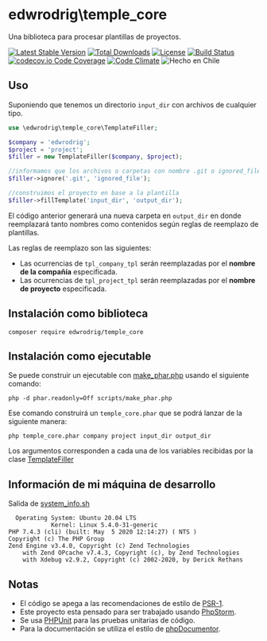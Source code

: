 edwrodrig\temple_core
========
Una biblioteca para procesar plantillas de proyectos.

[![Latest Stable Version](https://poser.pugx.org/edwrodrig/temple_core/v/stable)](https://packagist.org/packages/edwrodrig/temple_core)
[![Total Downloads](https://poser.pugx.org/edwrodrig/temple_core/downloads)](https://packagist.org/packages/edwrodrig/temple_core)
[![License](https://poser.pugx.org/edwrodrig/temple_core/license)](https://github.com/edwrodrig/temple_core/blob/master/LICENSE)
[![Build Status](https://travis-ci.org/edwrodrig/temple_core.svg?branch=master)](https://travis-ci.org/edwrodrig/temple_core)
[![codecov.io Code Coverage](https://codecov.io/gh/edwrodrig/temple_core/branch/master/graph/badge.svg)](https://codecov.io/github/edwrodrig/temple_core?branch=master)
[![Code Climate](https://codeclimate.com/github/edwrodrig/temple_core/badges/gpa.svg)](https://codeclimate.com/github/edwrodrig/temple_core)
![Hecho en Chile](https://img.shields.io/badge/country-Chile-red)

## Uso
Suponiendo que tenemos un directorio `input_dir` con archivos de cualquier tipo.
```php
use \edwrodrig\temple_core\TemplateFiller;

$company = 'edwrodrig';
$project = 'project';
$filler = new TemplateFiller($company, $project);

//informamos que los archivos o carpetas con nombre .git o ignored_file serán ignorados
$filler->ignore('.git', 'ignored_file');

//construimos el proyecto en base a la plantilla
$filler->fillTemplate('input_dir', 'output_dir');
```
El código anterior generará una nueva carpeta en `output_dir` en donde reemplazará tanto nombres como contenidos según reglas de reemplazo de plantillas.

Las reglas de reemplazo son las siguientes:
 - Las ocurrencias de `tpl_company_tpl` serán reemplazadas por el <strong>nombre de la compañía</strong> especificada.
 - Las ocurrencias de `tpl_project_tpl` serán reemplazadas por el <strong>nombre de proyecto</strong> especificada.

## Instalación como biblioteca
```shell script
composer require edwrodrig/temple_core
```

## Instalación como ejecutable
Se puede construir un ejecutable con [make_phar.php](https://github.com/edwrodrig/hapi_core/blob/master/scripts/make_phar.php) usando el siguiente comando:
```shell script
php -d phar.readonly=Off scripts/make_phar.php
```
Ese comando construirá un <code>temple_core.phar</code> que se podrá lanzar de la siguiente manera:
```shell script
php temple_core.phar company project input_dir output_dir
```
Los argumentos corresponden a cada una de los variables recibidas por la clase [TemplateFiller](https://github.com/edwrodrig/hapi_core/blob/master/src/TemplateFiller.php)


## Información de mi máquina de desarrollo
Salida de [system_info.sh](https://github.com/edwrodrig/hapi_core/blob/master/scripts/system_info.sh)
```
  Operating System: Ubuntu 20.04 LTS
            Kernel: Linux 5.4.0-31-generic
PHP 7.4.3 (cli) (built: May  5 2020 12:14:27) ( NTS )
Copyright (c) The PHP Group
Zend Engine v3.4.0, Copyright (c) Zend Technologies
    with Zend OPcache v7.4.3, Copyright (c), by Zend Technologies
    with Xdebug v2.9.2, Copyright (c) 2002-2020, by Derick Rethans
```

## Notas
  - El código se apega a las recomendaciones de estilo de [PSR-1](https://github.com/php-fig/fig-standards/blob/master/accepted/PSR-1-basic-coding-standard.md).
  - Este proyecto esta pensado para ser trabajado usando [PhpStorm](https://www.jetbrains.com/phpstorm).
  - Se usa [PHPUnit](https://phpunit.de/) para las pruebas unitarias de código.
  - Para la documentación se utiliza el estilo de [phpDocumentor](http://docs.phpdoc.org/references/phpdoc/basic-syntax.html). 
  

